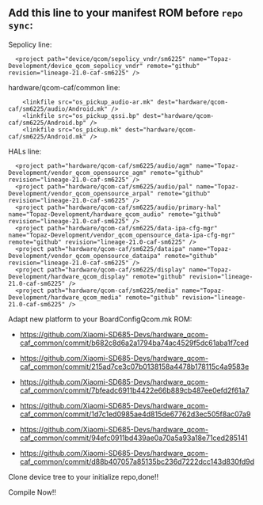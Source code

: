 ## Add this line to your manifest ROM before ```repo sync```:

Sepolicy line:
```
  <project path="device/qcom/sepolicy_vndr/sm6225" name="Topaz-Development/device_qcom_sepolicy_vndr" remote="github" revision="lineage-21.0-caf-sm6225" />
```
hardware/qcom-caf/common line:
```
    <linkfile src="os_pickup_audio-ar.mk" dest="hardware/qcom-caf/sm6225/audio/Android.mk" />
    <linkfile src="os_pickup_qssi.bp" dest="hardware/qcom-caf/sm6225/Android.bp" />
    <linkfile src="os_pickup.mk" dest="hardware/qcom-caf/sm6225/Android.mk" />
```

HALs line:
```
  <project path="hardware/qcom-caf/sm6225/audio/agm" name="Topaz-Development/vendor_qcom_opensource_agm" remote="github" revision="lineage-21.0-caf-sm6225" />
  <project path="hardware/qcom-caf/sm6225/audio/pal" name="Topaz-Development/vendor_qcom_opensource_arpal" remote="github" revision="lineage-21.0-caf-sm6225" />
  <project path="hardware/qcom-caf/sm6225/audio/primary-hal" name="Topaz-Development/hardware_qcom_audio" remote="github" revision="lineage-21.0-caf-sm6225" />
  <project path="hardware/qcom-caf/sm6225/data-ipa-cfg-mgr" name="Topaz-Development/vendor_qcom_opensource_data-ipa-cfg-mgr" remote="github" revision="lineage-21.0-caf-sm6225" />
  <project path="hardware/qcom-caf/sm6225/dataipa" name="Topaz-Development/vendor_qcom_opensource_dataipa" remote="github" revision="lineage-21.0-caf-sm6225" />
  <project path="hardware/qcom-caf/sm6225/display" name="Topaz-Development/hardware_qcom_display" remote="github" revision="lineage-21.0-caf-sm6225" />
  <project path="hardware/qcom-caf/sm6225/media" name="Topaz-Development/hardware_qcom_media" remote="github" revision="lineage-21.0-caf-sm6225" />
```

Adapt new platform to your BoardConfigQcom.mk ROM:
- https://github.com/Xiaomi-SD685-Devs/hardware_qcom-caf_common/commit/b682c8d6a2a1794ba74ac4529f5dc61aba1f7ced

- https://github.com/Xiaomi-SD685-Devs/hardware_qcom-caf_common/commit/215ad7ce3c07b0138158a4478b178115c4a9583e

- https://github.com/Xiaomi-SD685-Devs/hardware_qcom-caf_common/commit/7bfeadc6911b4422e66b889cb487ee0efd2f61a7

- https://github.com/Xiaomi-SD685-Devs/hardware_qcom-caf_common/commit/1d7c1ed0985ae4d815de67762d3ec505f8ac07a9

- https://github.com/Xiaomi-SD685-Devs/hardware_qcom-caf_common/commit/94efc0911bd439ae0a70a5a93a18e71ced285141

- https://github.com/Xiaomi-SD685-Devs/hardware_qcom-caf_common/commit/d88b407057a85135bc236d7222dcc143d830fd9d

Clone device tree to your initialize repo,done!!

Compile Now!!

